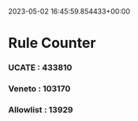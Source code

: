2023-05-02 16:45:59.854433+00:00
# Rule Counter 
 ### UCATE : 433810

 ### Veneto : 103170

 ### Allowlist : 13929